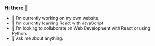 ### Hi there 👋

- 🔭 I’m currently working on my own website.
- 🌱 I’m currently learning React with JavaScript
- 👯 I’m looking to collaborate on Web Development with React or using Python.
- 💬 Ask me about anything.
